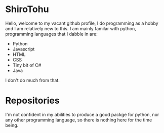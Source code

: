 # ShiroTohu

Hello, welcome to my vacant github profile, I do programming as a hobby and I am relatively new to this.
I am mainly familar with python, programming languages that I dabble in are:

* Python
* Javascript
* HTML
* CSS
* Tiny bit of C#
* Java

I don't do much from that.

# Repositories

I'm not confident in my abilities to produce a good packge for python, nor any other programming language, so there is nothing here for the time being.
